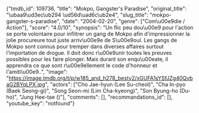 {"tmdb_id": 109736, "title": "Mokpo, Gangster's Paradise", "original_title": "\ubaa9\ud3ec\ub294 \ud56d\uad6c\ub2e4", "slug_title": "mokpo-gangster-s-paradise", "date": "2004-02-20", "genre": ["Com\u00e9die / Action"], "score": "4.0/10", "synopsis": "Un flic peu dou\u00e9 pour l'action se porte volontaire pour infiltrer un gang de Mokpo afin d'impressionner la jolie procureure tout juste arriv\u00e9e de S\u00e9oul. Les gangs de Mokpo sont connus pour tremper dans diverses affaires surtout l'importation de drogue. Il doit donc r\u00e9unir toutes les preuves possibles pour les faire plonger. Mais durant son enqu\u00eate, il apprendra ce que sont r\u00e9ellement le code d'honneur et l'amiti\u00e9..", "image": "https://image.tmdb.org/t/p/w185_and_h278_bestv2/xGUFA1sYSfJZg40QvbaG2BYqLPX.jpg", "actors": ["Cho Jae-hyun (Lee Su-cheol)", "Cha In-pyo (Baek Seong-gi)", "Song Seon-mi (Lim Cha-kyeong)", "Son Byung-ho (Du-ho)", "Jung Hee-tae ()"], "comments": [], "recommandations_id": [], "youtube_key": "notfound"}